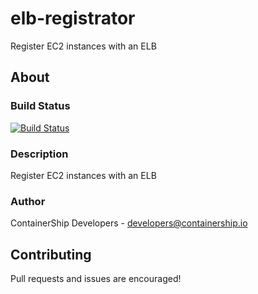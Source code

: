 # elb-registrator
Register EC2 instances with an ELB

## About

### Build Status
[![Build Status](https://drone.containership.io/api/badges/containership/elb-registrator/status.svg)](https://drone.containership.io/containership/elb-registrator)

### Description
Register EC2 instances with an ELB

### Author
ContainerShip Developers - developers@containership.io

## Contributing
Pull requests and issues are encouraged!
